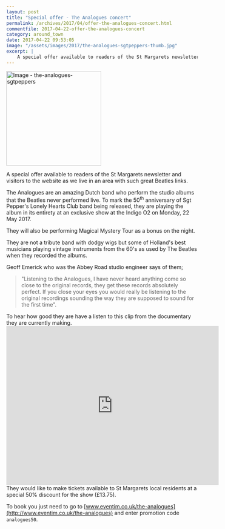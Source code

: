 ```yaml
---
layout: post
title: "Special offer - The Analogues concert"
permalink: /archives/2017/04/offer-the-analogues-concert.html
commentfile: 2017-04-22-offer-the-analogues-concert
category: around_town
date: 2017-04-22 09:53:05
image: "/assets/images/2017/the-analogues-sgtpeppers-thumb.jpg"
excerpt: |
    A special offer available to readers of the St Margarets newsletter and visitors to the website as we live in an area with such great Beatles links.
---
```


<a href="/assets/images/2017/the-analogues-sgtpeppers.jpg" title="Click for a larger image"><img src="/assets/images/2017/the-analogues-sgtpeppers-thumb.jpg" width="250" alt="Image - the-analogues-sgtpeppers"  class="photo right"/></a>

A special offer available to readers of the St Margarets newsletter and visitors to the website as we live in an area with such great Beatles links.

The Analogues are an amazing Dutch band who perform the studio albums that the Beatles never performed live. To mark the 50<sup>th</sup> anniversary of Sgt Pepper's Lonely Hearts Club band being released, they are playing the album in its entirety at an exclusive show at the Indigo O2 on Monday, 22 May 2017.

They will also be performing Magical Mystery Tour as a bonus on the night.

They are not a tribute band with dodgy wigs but some of Holland's best musicians playing vintage instruments from the 60's as used by The Beatles when they recorded the albums.

Geoff Emerick who was the Abbey Road studio engineer says of them;

> "Listening to the Analogues, I have never heard anything come so close to the original records, they get these records absolutely perfect. If you close your eyes you would really be listening to the original recordings sounding the way they are supposed to sound for the first time".

<div markdown="1" class="box">
To hear how good they are have a listen to this clip from the documentary they are currently making.

<iframe width="560" height="420" src="https://www.youtube-nocookie.com/embed/Kf7fhVXCSGQ?rel=0" frameborder="0" allowfullscreen>
</iframe>
</div>
They would like to make tickets available to St Margarets local residents at a special 50% discount for the show (£13.75).

To book you just need to go to [www.eventim.co.uk/the-analogues](http://www.eventim.co.uk/the-analogues) and enter promotion code <code>analogues50</code>.
